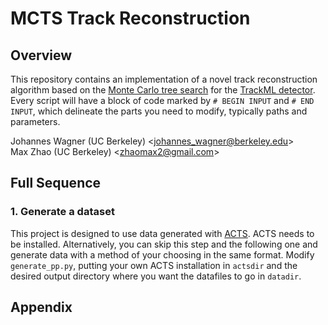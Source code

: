 # MCTS Track Reconstruction

## Overview

This repository contains an implementation of a novel track reconstruction algorithm based on the [Monte Carlo tree search](https://en.wikipedia.org/wiki/Monte_Carlo_tree_search) for the [TrackML detector](https://www.kaggle.com/competitions/trackml-particle-identification). Every script will have a block of code marked by `# BEGIN INPUT` and `# END INPUT`, which delineate the parts you need to modify, typically paths and parameters.

Johannes Wagner (UC Berkeley) \<johannes_wagner@berkeley.edu\>  
Max Zhao (UC Berkeley) \<zhaomax2@gmail.com\>

## Full Sequence

### 1. Generate a dataset

This project is designed to use data generated with [ACTS](https://acts.readthedocs.io/en/latest/). ACTS needs to be installed. Alternatively, you can skip this step and the following one and generate data with a method of your choosing in the same format. Modify `generate_pp.py`, putting your own ACTS installation in `actsdir` and the desired output directory where you want the datafiles to go in `datadir`.

## Appendix
